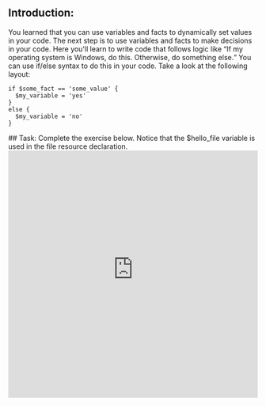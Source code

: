 ## Introduction:
You learned that you can use variables and facts to dynamically set values in your code. The next step is to use variables and facts to make decisions in your code. Here you'll learn to write code that follows logic like <q>If my operating system is Windows, do this. Otherwise, do something else.</q> You can use if/else syntax to do this in your code. Take a look at the following layout:

<div>
<pre><code class="language-none">if $some_fact == 'some_value' {
  $my_variable = 'yes'
}
else {
  $my_variable = 'no'
}</code></pre>
</div>
## Task:
Complete the exercise below. Notice that the $hello_file variable is used in the file resource declaration.

<iframe src="https://magicbox.whatsaranjit.com/facts/using_logic_with_facts" width="100%" height="500px" frameborder="0" />